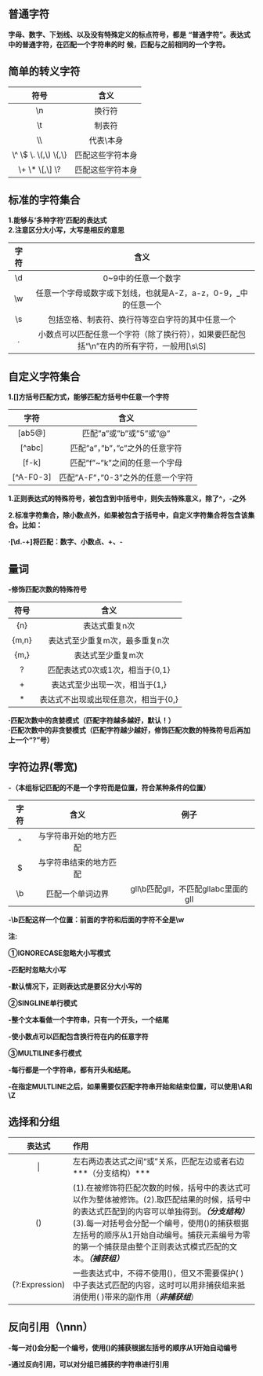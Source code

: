 ## 普通字符

**字母、数字、下划线、以及没有特殊定义的标点符号，都是**
**“普通字符”。表达式中的普通字符，在匹配一个字符串的时**
**候，匹配与之前相同的一个字符。**

## 简单的转义字符

|                  符号                   |       含义       |
| :-------------------------------------: | :--------------: |
|                   \n                    |      换行符      |
|                   \t                    |      制表符      |
|                   \\\                   |    代表\本身     |
| \\^ \\$ \\.    \\(,\\) \\{,\\} | 匹配这些字符本身 |
| \\+ \\* \\[,\\] \\?  | 匹配这些字符本身 |

## 标准的字符集合

**1.能够与‘多种字符’匹配的表达式  
2.注意区分大小写，大写是相反的意思**

| 字符 |                             含义                             |
| :--: | :----------------------------------------------------------: |
|  \d  |                     0~9中的任意一个数字                      |
|  \w  | 任意一个字母或数字或下划线，也就是A-Z，a-z，0-9，_中的任意一个 |
|  \s  |       包括空格、制表符、换行符等空白字符的其中任意一个       |
|  .   | 小数点可以匹配任意一个字符（除了换行符），如果要匹配包括“\n”在内的所有字符，一般用[\s\S] |

## 自定义字符集合

**1.[]方括号匹配方式，能够匹配方括号中任意一个字符**

|   字符    |                  含义                  |
| :-------: | :------------------------------------: |
|  [ab5@]   |         匹配”a”或”b”或”5”或”@”         |
|  [^abc]   |    匹配”a”，”b”，”c”之外的任意字符     |
|   [f-k]   |     匹配”f”~”k”之间的任意一个字母      |
| [^A-F0-3] | 匹配”A-F”，”0-3”之外的任意一个字符 |

**1.正则表达式的特殊符号，被包含到中括号中，则失去特殊意义，除了^，-之外**

**2.标准字符集合，除小数点外，如果被包含于括号中，自定义字符集合将包含该集合。比如：**

**·[\d.\-+]将匹配：数字、小数点、+、-**

## 量词

**-修饰匹配次数的特殊符号**

| 符号  |                 含义                 |
| :---: | :----------------------------------: |
|  {n}  |            表达式重复n次             |
| {m,n} |    表达式至少重复m次，最多重复n次    |
| {m,}  |          表达式至少重复m次           |
|   ?   |   匹配表达式0次或1次，相当于{0,1}    |
|   +   |    表达式至少出现一次，相当于{1,}    |
|   *   | 表达式不出现或出现任意次，相当于{0,} |

**·匹配次数中的贪婪模式（匹配字符越多越好，默认！）  
·匹配次数中的非贪婪模式（匹配字符越少越好，修饰匹配次数的特殊符号后再加上一个“?”号）**

## 字符边界(零宽)

**-（本组标记匹配的不是一个字符而是位置，符合某种条件的位置）**

| 字符 |          含义          |                例子                 |
| :--: | :--------------------: | :---------------------------------: |
|  ^   | 与字符串开始的地方匹配 |                                     |
|  $   | 与字符串结束的地方匹配 |                                     |
|  \b  |    匹配一个单词边界    | gll\b匹配gll，不匹配gllabc里面的gll |

**-\b匹配这样一个位置：前面的字符和后面的字符不全是\w**

**注:**

**①IGNORECASE忽略大小写模式**   

**-匹配时忽略大小写**  

**-默认情况下，正则表达式是要区分大小写的**  

**②SINGLINE单行模式**

**-整个文本看做一个字符串，只有一个开头，一个结尾**

**-使小数点可以匹配包含换行符在内的任意字符**

**③MULTILINE多行模式**  

**-每行都是一个字符串，都有开头和结尾。**

**-在指定MULTLINE之后，如果需要仅匹配字符串开始和结束位置，可以使用\A和\Z**

## 选择和分组

|     表达式     | 作用                                                         |
| :------------: | :----------------------------------------------------------- |
|       \|       | 左右两边表达式之间“或”关系，匹配左边或者右边***（分支结构）*** |
|       ()       | (1).在被修饰符匹配次数的时候，括号中的表达式可以作为整体被修饰。(2).取匹配结果的时候，括号中的表达式匹配到的内容可以单独得到。***（分支结构）***    (3).每一对括号会分配一个编号，使用()的捕获根据左括号的顺序从1开始自动编号。捕获元素编号为零的第一个捕获是由整个正则表达式模式匹配的文本。***（捕获组）*** |
| (?:Expression) | 一些表达式中，不得不使用()，但又不需要保护( )中子表达式匹配的内容，这时可以用非捕获组来抵消使用( )带来的副作用（***非捕获组***） |

## 反向引用（\nnn）

**-每一对()会分配一个编号，使用()的捕获根据左括号的顺序从1开始自动编号**

**-通过反向引用，可以对分组已捕获的字符串进行引用**